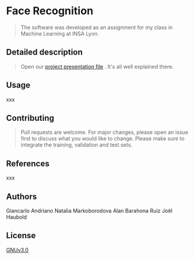 # Face Recognition

> The software was developed as an assignment for my class in Machine Learning at INSA Lyon. 

## Detailed description

> Open our [project presentation file](documentation.pdf) . It's all well explained there.

## Usage
 
xxx

## Contributing
>Pull requests are welcome. For major changes, please open an issue first to discuss what you would like to change.
Please make sure to integrate the training, validation and test sets.

## References
xxx

## Authors
Giancarlo Andriano
Natalia Markoborodova
Alan Barahona Ruiz
Joël Haubold



## License
[GNUv3.0](https://github.com/all-licenses/GNU-General-Public-License-v3.0/blob/main/LICENSE)
